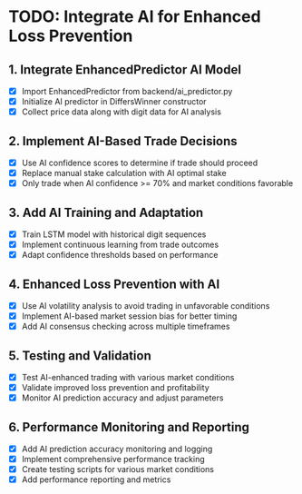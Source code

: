 # TODO: Integrate AI for Enhanced Loss Prevention

## 1. Integrate EnhancedPredictor AI Model
- [x] Import EnhancedPredictor from backend/ai_predictor.py
- [x] Initialize AI predictor in DiffersWinner constructor
- [x] Collect price data along with digit data for AI analysis

## 2. Implement AI-Based Trade Decisions
- [x] Use AI confidence scores to determine if trade should proceed
- [x] Replace manual stake calculation with AI optimal stake
- [x] Only trade when AI confidence >= 70% and market conditions favorable

## 3. Add AI Training and Adaptation
- [x] Train LSTM model with historical digit sequences
- [x] Implement continuous learning from trade outcomes
- [x] Adapt confidence thresholds based on performance

## 4. Enhanced Loss Prevention with AI
- [x] Use AI volatility analysis to avoid trading in unfavorable conditions
- [x] Implement AI-based market session bias for better timing
- [x] Add AI consensus checking across multiple timeframes

## 5. Testing and Validation
- [x] Test AI-enhanced trading with various market conditions
- [x] Validate improved loss prevention and profitability
- [x] Monitor AI prediction accuracy and adjust parameters

## 6. Performance Monitoring and Reporting
- [x] Add AI prediction accuracy monitoring and logging
- [x] Implement comprehensive performance tracking
- [x] Create testing scripts for various market conditions
- [x] Add performance reporting and metrics
